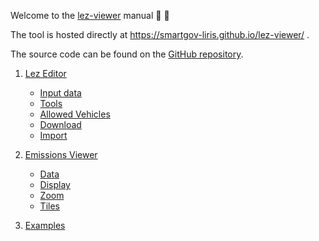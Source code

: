 Welcome to the [lez-viewer](https://github.com/smartgov-liris/lez-viewer) manual :rainbow: :sheep: 

The tool is hosted directly at https://smartgov-liris.github.io/lez-viewer/ .

The source code can be found on the [GitHub repository](https://github.com/smartgov-liris/lez-viewer).

1. [Lez Editor](LezEditor.md)
   - [Input data](LezEditor.md#input-data)
   - [Tools](LezEditor.md#tools)
   - [Allowed Vehicles](LezEditor.md#allowed-vehicles)
   - [Download](LezEditor.md#download)
   - [Import](LezEditor.md#import)

2. [Emissions Viewer](EmissionsViewer.md)
   - [Data](EmissionsViewer.md#Data)
   - [Display](EmissionsViewer.md#Display)
   - [Zoom](EmissionsViewer.md#Zoom)
   - [Tiles](EmissionsViewer.md#Tiles)

3. [Examples](Examples.md)
